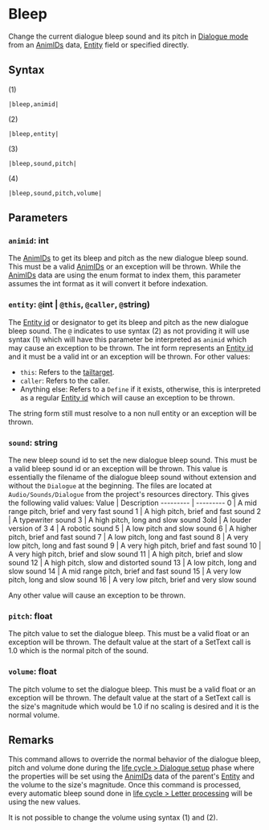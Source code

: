 # Bleep

Change the current dialogue bleep sound and its pitch in [Dialogue mode](../../Dialogue%20mode.md) from an [AnimIDs](../../../Enums%20and%20IDs/AnimIDs.md) data, [Entity](../../../Data%20format/Entity.md) field or specified directly.

## Syntax

(1)

````
|bleep,animid|
````

(2)

````
|bleep,entity|
````

(3)

````
|bleep,sound,pitch|
````

(4)

````
|bleep,sound,pitch,volume|
````

## Parameters

### `animid`: int

The [AnimIDs](../../../Enums%20and%20IDs/AnimIDs.md) to get its bleep and pitch as the new dialogue bleep sound. This must be a valid [AnimIDs](../../../Enums%20and%20IDs/AnimIDs.md) or an exception will be thrown. While the [AnimIDs](../../../Enums%20and%20IDs/AnimIDs.md) data are using the enum format to index them, this parameter assumes the int format as it will convert it before indexation.

### `entity`: `@`int | `@this`, `@caller`, `@`string)

The [Entity id](../Entity%20id.md) or designator to get its bleep and pitch as the new dialogue bleep sound. The `@` indicates to use syntax (2) as not providing it will use syntax (1) which will have this parameter be interpreted as `animid` which may cause an exception to be thrown. The int form represents an [Entity id](../Entity%20id.md) and it must be a valid int or an exception will be thrown. For other values:

* `this`: Refers to the [tailtarget](../../Notable%20local%20variable/tailtarget.md).
* `caller`: Refers to the caller.
* Anything else: Refers to a `Define` if it exists, otherwise, this is interpreted as a regular [Entity id](../Entity%20id.md) which will cause an exception to be thrown.

The string form still must resolve to a non null entity or an exception will be thrown.

### `sound`: string

The new bleep sound id to set the new dialogue bleep sound. This must be a valid bleep sound id or an exception will be thrown. This value is essentially the filename of the dialogue bleep sound without extension and without the `Dialogue` at the beginning. The files are located at `Audio/Sounds/Dialogue` from the project's resources directory.  This gives the following valid values:
Value | Description
--------- | ---------
0 | A mid range pitch, brief and very fast sound
1 | A high pitch, brief and fast sound
2 | A typewriter sound
3 | A high pitch, long and slow sound
3old | A louder version of 3
4 | A robotic sound
5 | A low pitch and slow sound
6 | A higher pitch, brief and fast sound
7 | A low pitch, long and fast sound
8 | A very low pitch, long and fast sound
9 | A very high pitch, brief and fast sound
10 | A very high pitch, brief and slow sound
11 | A high pitch, brief and slow sound
12 | A high pitch, slow and distorted sound
13 | A low pitch, long and slow sound
14 | A mid range pitch, brief and fast sound
15 | A very low pitch, long and slow sound
16 | A very low pitch, brief and very slow sound

Any other value will cause an exception to be thrown.

### `pitch`: float

The pitch value to set the dialogue bleep. This must be a valid float or an exception will be thrown. The default value at the start of a SetText call is 1.0 which is the normal pitch of the sound.

### `volume`: float

The pitch volume to set the dialogue bleep. This must be a valid float or an exception will be thrown. The default value at the start of a SetText call is the size's magnitude which would be 1.0 if no scaling is desired and it is the normal volume.

## Remarks

This command allows to override the normal behavior of the dialogue bleep, pitch and volume done during the [life cycle > Dialogue setup](../../life%20cycle.md#dialogue-setup) phase where the properties will be set using the [AnimIDs](../../../Enums%20and%20IDs/AnimIDs.md) data of the parent's [Entity](../../../Data%20format/Entity.md) and the volume to the size's magnitude. Once this command is processed, every automatic bleep sound done in [life cycle > Letter processing](../../life%20cycle.md#letter-processing) will be using the new values.

It is not possible to change the volume using syntax (1) and (2).
